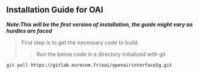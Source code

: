 ## Installation Guide for OAI
***Note:This will be the first version of installation, the guide might vary as hurdles are faced***

> First step is to get the necessary code to build.
  >> Run the below code in a directory initialized with git
  ```bash
  git pull https://gitlab.eurecom.fr/oai/openairinterface5g.git
  ```



